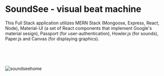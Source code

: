 # SoundSee - visual beat machine

This Full Stack application utilizes MERN Stack (Mongoose, Express, React, Node), Material-UI (a set of React components that implement Google's material sesign), Passport (for user-authentication), Howler.js (for sounds), Paper.js and Canvas (for displaying graphics).

<br>
<br>
<br>

![soundseehome](https://user-images.githubusercontent.com/25890329/32032530-b69344ee-b9d5-11e7-97a8-5a65b633d879.gif)


